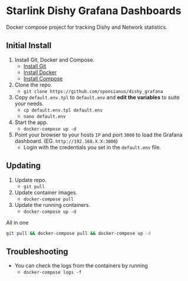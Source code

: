 # Starlink Dishy Grafana Dashboards

Docker compose project for tracking Dishy and Network statistics.

## Initial Install

1. Install Git, Docker and Compose.
    - [Install Git](https://git-scm.com/book/en/v2/Getting-Started-Installing-Git)
    - [Install Docker](https://docs.docker.com/get-docker)
    - [Install Compose](https://docs.docker.com/compose/install)
1. Clone the repo.
    -  `git clone https://github.com/sponsianus/dishy_grafana`
1. Copy `default.env.tpl` to `default.env` and **edit the variables** to suite your needs.
    - `cp default.env.tpl default.env`
    - `nano default.env`
1. Start the app.
    - `docker-compose up -d`
1. Point your browser to your hosts `IP` and port `3000` to load the Grafana dashboard. (EG. `http://192.168.X.X:3000`)
    - Login with the credentials you set in the `default.env` file.

## Updating

1. Update repo.
    - `git pull`
1. Update container images.
    - `docker-compose pull`
1. Update the running containers.
    - `docker-compose up -d`

All in one

```bash
git pull && docker-compose pull && docker-compose up -d
```

## Troubleshooting

- You can check the logs from the containers by running
    - `docker-compose logs -f`

